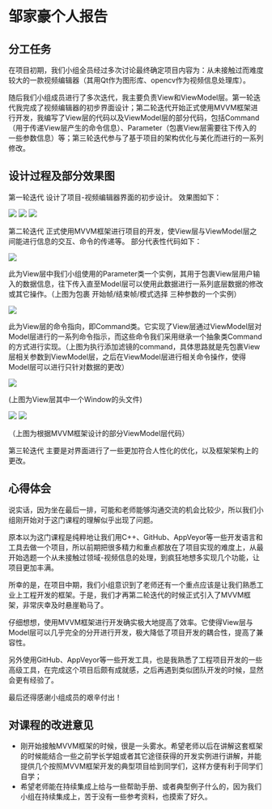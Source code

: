 # 邹家豪个人报告


## 分工任务


在项目初期，我们小组全员经过多次讨论最终确定项目内容为：从未接触过而难度较大的一款视频编辑器（其用Qt作为图形库、opencv作为视频信息处理库）。

随后我们小组成员进行了多次迭代，我主要负责View和ViewModel层。第一轮迭代我完成了视频编辑器的初步界面设计；第二轮迭代开始正式使用MVVM框架进行开发，我编写了View层的代码以及ViewModel层的部分代码，包括Command（用于传递View层产生的命令信息）、Parameter（包裹View层需要往下传入的一些参数信息）等；第三轮迭代参与了基于项目的架构优化与美化而进行的一系列修改。

## 设计过程及部分效果图

第一轮迭代
设计了项目-视频编辑器界面的初步设计。
效果图如下：

![](https://github.com/Waffle-Liu/MiniPremiere/raw/master/document/imgs_folder/Z1.PNG)
![](https://github.com/Waffle-Liu/MiniPremiere/raw/master/document/imgs_folder/Z2.PNG)
![](https://github.com/Waffle-Liu/MiniPremiere/raw/master/document/imgs_folder/Z3.PNG)

第二轮迭代
正式使用MVVM框架进行项目的开发，使View层与ViewModel层之间能进行信息的交互、命令的传递等。
部分代表性代码如下：

![](https://github.com/Waffle-Liu/MiniPremiere/raw/master/document/imgs_folder/Z4.PNG)

此为View层中我们小组使用的Parameter类一个实例，其用于包裹View层用户输入的数据信息，往下传入直至Model层可以使用此数据进行一系列底层数据的修改或其它操作。（上图为包裹 开始帧/结束帧/模式选择 三种参数的一个实例）

![](https://github.com/Waffle-Liu/MiniPremiere/raw/master/document/imgs_folder/Z5.PNG)

此为View层的命令指向，即Command类。它实现了View层通过ViewModel层对Model层进行的一系列命令指示，而这些命令我们采用继承一个抽象类Command的方式进行实现。（上图为执行添加滤镜的command，具体思路就是先包裹View层相关参数到ViewModel层，之后在ViewModel层进行相关命令操作，使得Model层可以进行只针对数据的更改）

![](https://github.com/Waffle-Liu/MiniPremiere/raw/master/document/imgs_folder/Z6.PNG)

(上图为View层其中一个Window的头文件)

![](https://github.com/Waffle-Liu/MiniPremiere/raw/master/document/imgs_folder/Z7.PNG)
![](https://github.com/Waffle-Liu/MiniPremiere/raw/master/document/imgs_folder/Z8.PNG)

（上图为根据MVVM框架设计的部分ViewModel层代码）

第三轮迭代
主要是对界面进行了一些更加符合人性化的优化，以及框架架构上的更改。

## 心得体会

说实话，因为坐在最后一排，可能和老师能够沟通交流的机会比较少，所以我们小组刚开始对于这门课程的理解似乎出现了问题。

原本以为这门课程是纯粹地让我们用C++、GitHub、AppVeyor等一些开发语言和工具去做一个项目，所以前期把很多精力和重点都放在了项目实现的难度上，从最开始选题一个从未接触过领域-视频信息的处理，到疯狂地想多实现几个功能，让项目更加丰满。

所幸的是，在项目中期，我们小组意识到了老师还有一个重点应该是让我们熟悉工业上工程开发的框架。于是，我们才再第二轮迭代的时候正式引入了MVVM框架，非常庆幸及时悬崖勒马了。

仔细想想，使用MVVM框架进行开发确实极大地提高了效率。它使得View层与Model层可以几乎完全的分开进行开发，极大降低了项目开发的耦合性，提高了兼容性。

另外使用GitHub、AppVeyor等一些开发工具，也是我熟悉了工程项目开发的一些高级工具，在完成这个项目后颇有成就感，之后再遇到类似团队开发的时候，显然会更有经验了。

最后还得感谢小组成员的艰辛付出！

## 对课程的改进意见

- 刚开始接触MVVM框架的时候，很是一头雾水。希望老师以后在讲解这套框架的时候能结合一些之前学长学姐或者其它途径获得的开发实例进行讲解，并能提供几个按照MVVM框架开发的典型项目给到同学们，这样方便有利于同学们自学；
- 希望老师能在持续集成上给与一些帮助手册、或者典型例子什么的，因为我们小组在持续集成上，苦于没有一些参考资料，也摸索了好久。
